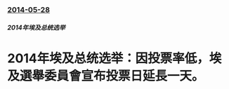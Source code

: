 ### [2014-05-28](/news/2014/05/28/index.md)

##### 2014年埃及总统选举
# 2014年埃及总统选举：因投票率低，埃及選舉委員會宣布投票日延長一天。




